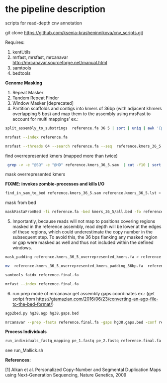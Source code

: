 # the pipeline description
scripts for read-depth cnv annotation

git clone https://github.com/ksenia-krasheninnikova/cnv_scripts.git

Requires:

1. kentUtils
2. mrfast, mrsfast, mrcanavar http://mrcanavar.sourceforge.net/manual.html
3. samtools
4. bedtools

**Genome Masking**

1. Repeat Masker
2. Tandem Repeat Finder
3. Window Masker [deprecated]
4. Partition scaffolds and contigs into kmers of 36bp (with adjacent khmers overlapping 5 bps) and map them to the assembly using mrsFast to account for multi mappings’ 
ex.:
```bash
split_assembly_to_substrings  reference.fa 36 5 | sort | uniq | awk '{print "@kmer"NR"\n"$0}'> reference.kmers_36_5.fa 

mrsfast --index reference.fa

mrsfast --threads 64 --search reference.fa --seq  reference.kmers_36_5.fa -o reference.kmers_36_5.sam
```

find overrepresented kmers (mapped more than twice)
```bash
 grep -v -e "@SQ" -e "@HD" reference.kmers_36_5.sam  | cut -f10 | sort | uniq -c | sed 's/ \+ //g' | awk '{if ($1 > 2) print;}'> reference.kmers_36_5.lst
```

mask overrepresented kmers

**FIXME: invokes zombie-processes and kills I/O**
```bash
find_in_sam_to_bed reference.kmers_36_5.sam reference.kmers_36_5.lst > reference.kmers_36_5.bed

```

mask from bed
```bash
maskFastaFromBed -fi reference.fa -bed kmers_36_5/all.bed -fo reference.kmers_36_5_overrepresented_kmers.fa
```

5. Importantly, because reads will not map to positions covering regions masked in the reference assembly, read depth will be lower at the edges of these regions, which could underestimate the copy number in the subsequent step. To avoid this, the 36 bps flanking any masked region or gap were masked as well and thus not included within the defined windows.

```bash
mask_padding reference.kmers_36_5_overrepresented_kmers.fa > reference.kmers_36_5_overrepresented_kmers_padding_36bp.fa

mv  reference.kmers_36_5_overrepresented_kmers_padding_36bp.fa  reference.final.fa

samtools faidx reference.final.fa

mrfast --index reference.final.fa
```

6. run prep mode of mrcanavar
get assembly gaps coordinates
ex.: (get script from https://gtamazian.com/2016/06/23/converting-an-agp-file-to-the-bed-format/)

```bash
agp2bed.py hg38.agp hg38.gaps.bed

mrcanavar --prep -fasta reference.final.fa -gaps hg38.gaps.bed -conf reference.conf
```

**Process Individuals**
```bash
run_individuals_fastq_mapping pe_1.fastq pe_2.fastq reference.final.fa id working_dir  destination_dir/id reference.conf --threads 10
```

see run_Mallick.sh 


**References:**

[1] Alkan et al. Personalized Copy-Number and Segmental Duplication Maps using Next-Generation Sequencing, Nature Genetics, 2009
